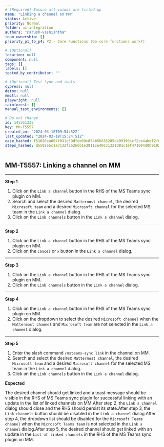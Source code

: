 ```yaml
---
# (Required) Ensure all values are filled up
name: "Linking a channel on MM"
status: Active
priority: Normal
folder: ui-integration
authors: "@arush-vashishtha"
team_ownership: []
priority_p1_to_p4: P2 - Core Functions (Do core functions work?)

# (Optional)
location: null
component: null
tags: []
labels: []
tested_by_contributor: ""

# (Optional) Test type and tools
cypress: null
detox: null
mmctl: null
playwright: null
rainforest: []
manual_test_environments: []

# Do not change
id: 145561338
key: MM-T5557
created_on: "2024-03-18T09:54:52Z"
last_updated: "2024-03-18T15:24:51Z"
case_hashed: f51020ea664f031c59dfeb00c854b5b836285d4993904cf2ce4abef2fdafce2010e13cc3b9f7ababde502c181ff896e0
steps_hashed: d5502e5c1a7132f26260b1e3911ce40031321d81c1ef471004d0b9192163c295dd2c3c5a876d1adac42c0fde571ac06a
---
```


<!-- (Auto-generated) Based on frontmatter's "key" and "name" -->

## MM-T5557: Linking a channel on MM

---

**Step 1**

1. Click on the `Link a channel` button in the RHS of the MS Teams sync plugin on MM.
2. Search and select the desired `Mattermost channel`, the desired `Microsoft team` and a desired `Microsoft channel` for the selected MS team in the `Link a channel` dialog.
3. Click on the `Link channels` button in the `Link a channel` dialog.

---

**Step 2**

1. Click on the `Link a channel` button in the RHS of the MS Teams sync plugin on MM.
2. Click on the `cancel` or `x` button in the `Link a channel` dialog.

---

**Step 3**

1. Click on the `Link a channel` button in the RHS of the MS Teams sync plugin on MM.
2. Click on the `Link channels` button in the `Link a channel` dialog.

---

**Step 4**

1. Click on the `Link a channel` button in the RHS of the MS Teams sync plugin on MM.
2. Click on the dropdown to select the desired `Microsoft channel` when the `Mattermost channel` and `Microsoft team` are not selected in the `Link a channel` dialog.

---

**Step 5**

1. Enter the slash command `/msteams-sync link` in the channel on MM.
2. Search and select the desired `Mattermost channel`, the desired `Microsoft team` and a desired `Microsoft channel` for the selected MS team in the `Link a channel` dialog.
3. Click on the `Link channels` button in the `Link a channel` dialog.

**Expected**

The desired channel should get linked and a toast message should be visible in the RHS of MS Teams sync plugin for successful linking with an update in the list of linked channels on MM.After step 2, the `Link a channel` dialog should close and the RHS should persist its state.After step 3, the `Link channels` button should be disabled in the `Link a channel` dialog.After step 4, the dropdown list should be disabled for the `Microsoft Teams channel` when the `Microsoft Teams team` is not selected in the `Link a channel` dialog.After step 5, the desired channel should get linked with an update in the `List of linked channels` in the RHS of the MS Teams sync plugin on MM.
